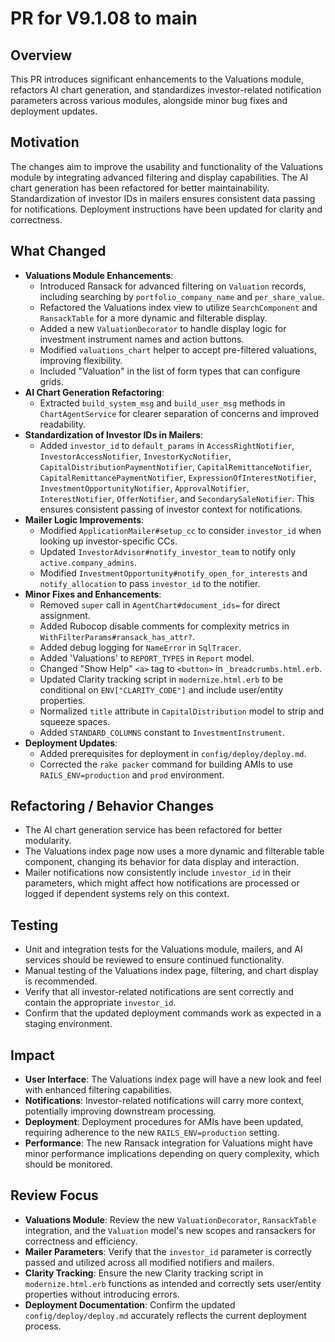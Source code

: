# PR for V9.1.08 to main

## Overview
This PR introduces significant enhancements to the Valuations module, refactors AI chart generation, and standardizes investor-related notification parameters across various modules, alongside minor bug fixes and deployment updates.

## Motivation
The changes aim to improve the usability and functionality of the Valuations module by integrating advanced filtering and display capabilities. The AI chart generation has been refactored for better maintainability. Standardization of investor IDs in mailers ensures consistent data passing for notifications. Deployment instructions have been updated for clarity and correctness.

## What Changed
*   **Valuations Module Enhancements**:
    *   Introduced Ransack for advanced filtering on `Valuation` records, including searching by `portfolio_company_name` and `per_share_value`.
    *   Refactored the Valuations index view to utilize `SearchComponent` and `RansackTable` for a more dynamic and filterable display.
    *   Added a new `ValuationDecorator` to handle display logic for investment instrument names and action buttons.
    *   Modified `valuations_chart` helper to accept pre-filtered valuations, improving flexibility.
    *   Included "Valuation" in the list of form types that can configure grids.
*   **AI Chart Generation Refactoring**:
    *   Extracted `build_system_msg` and `build_user_msg` methods in `ChartAgentService` for clearer separation of concerns and improved readability.
*   **Standardization of Investor IDs in Mailers**:
    *   Added `investor_id` to `default_params` in `AccessRightNotifier`, `InvestorAccessNotifier`, `InvestorKycNotifier`, `CapitalDistributionPaymentNotifier`, `CapitalRemittanceNotifier`, `CapitalRemittancePaymentNotifier`, `ExpressionOfInterestNotifier`, `InvestmentOpportunityNotifier`, `ApprovalNotifier`, `InterestNotifier`, `OfferNotifier`, and `SecondarySaleNotifier`. This ensures consistent passing of investor context for notifications.
*   **Mailer Logic Improvements**:
    *   Modified `ApplicationMailer#setup_cc` to consider `investor_id` when looking up investor-specific CCs.
    *   Updated `InvestorAdvisor#notify_investor_team` to notify only `active.company_admins`.
    *   Modified `InvestmentOpportunity#notify_open_for_interests` and `notify_allocation` to pass `investor_id` to the notifier.
*   **Minor Fixes and Enhancements**:
    *   Removed `super` call in `AgentChart#document_ids=` for direct assignment.
    *   Added Rubocop disable comments for complexity metrics in `WithFilterParams#ransack_has_attr?`.
    *   Added debug logging for `NameError` in `SqlTracer`.
    *   Added 'Valuations' to `REPORT_TYPES` in `Report` model.
    *   Changed "Show Help" `<a>` tag to `<button>` in `_breadcrumbs.html.erb`.
    *   Updated Clarity tracking script in `modernize.html.erb` to be conditional on `ENV["CLARITY_CODE"]` and include user/entity properties.
    *   Normalized `title` attribute in `CapitalDistribution` model to strip and squeeze spaces.
    *   Added `STANDARD_COLUMNS` constant to `InvestmentInstrument`.
*   **Deployment Updates**:
    *   Added prerequisites for deployment in `config/deploy/deploy.md`.
    *   Corrected the `rake packer` command for building AMIs to use `RAILS_ENV=production` and `prod` environment.

## Refactoring / Behavior Changes
*   The AI chart generation service has been refactored for better modularity.
*   The Valuations index page now uses a more dynamic and filterable table component, changing its behavior for data display and interaction.
*   Mailer notifications now consistently include `investor_id` in their parameters, which might affect how notifications are processed or logged if dependent systems rely on this context.

## Testing
*   Unit and integration tests for the Valuations module, mailers, and AI services should be reviewed to ensure continued functionality.
*   Manual testing of the Valuations index page, filtering, and chart display is recommended.
*   Verify that all investor-related notifications are sent correctly and contain the appropriate `investor_id`.
*   Confirm that the updated deployment commands work as expected in a staging environment.

## Impact
*   **User Interface**: The Valuations index page will have a new look and feel with enhanced filtering capabilities.
*   **Notifications**: Investor-related notifications will carry more context, potentially improving downstream processing.
*   **Deployment**: Deployment procedures for AMIs have been updated, requiring adherence to the new `RAILS_ENV=production` setting.
*   **Performance**: The new Ransack integration for Valuations might have minor performance implications depending on query complexity, which should be monitored.

## Review Focus
*   **Valuations Module**: Review the new `ValuationDecorator`, `RansackTable` integration, and the `Valuation` model's new scopes and ransackers for correctness and efficiency.
*   **Mailer Parameters**: Verify that the `investor_id` parameter is correctly passed and utilized across all modified notifiers and mailers.
*   **Clarity Tracking**: Ensure the new Clarity tracking script in `modernize.html.erb` functions as intended and correctly sets user/entity properties without introducing errors.
*   **Deployment Documentation**: Confirm the updated `config/deploy/deploy.md` accurately reflects the current deployment process.